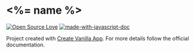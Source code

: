 # <%= name %>
[![Open Source Love](https://badges.frapsoft.com/os/mit/mit.svg?v=102)](https://github.com/ellerbrock/open-source-badge/)
[![made-with-javascript-doc](https://img.shields.io/badge/Made%20with-Javascript-1f425f.svg)](https://www.sphinx-doc.org/)

Project created with [Create Vanilla App](https://github.com/grandemayta/create-vanilla-app.git).
For more details follow the official documentation.